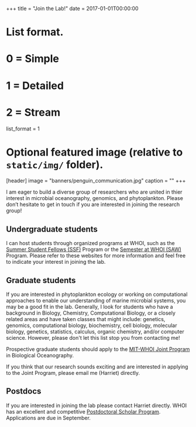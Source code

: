 +++
title = "Join the Lab!"
date = 2017-01-01T00:00:00

# List format.
#   0 = Simple
#   1 = Detailed
#   2 = Stream
list_format = 1

# Optional featured image (relative to `static/img/` folder).
[header]
image = "banners/penguin_communication.jpg"
caption = ""
+++

I am eager to build a diverse group of researchers who are united in thier interest in microbial oceanography, genomics, and phytoplankton. Please don’t hesitate to get in touch if you are interested in joining the research group!

## Undergraduate students

I can host students through organized programs at WHOI, such as the [Summer Student Fellows (SSF)](https://www.whoi.edu/main/summer-student-fellowship) Program or the [Semester at WHOI (SAW)](http://www.whoi.edu/semester-at-whoi/) Program. Please refer to these websites for more information and feel free to indicate your interest in joining the lab.

## Graduate students

If you are interested in phytoplankton ecology or working on computational approaches to enable our understanding of marine microbial systems, you may be a good fit in the lab. Generally, I look for students who have a background in Biology, Chemistry, Computational Biology, or a closely related areas and have taken classes that might include: genetics, genomics, computational biology, biochemistry, cell biology, molecular biology, genetics, statistics, calculus, organic chemistry, and/or computer science. However, please don't let this list stop you from contacting me!  

Prospective graduate students should apply to the [MIT-WHOI Joint Program](http://mit.whoi.edu/) in Biological Oceanography. 

If you think that our research sounds exciting and are interested in applying to the Joint Program, please email me (Harriet) directly. 

## Postdocs

If you are interested in joining the lab please contact Harriet directly. WHOI has an excellent and competitive [Postdoctoral Scholar Program](https://www.whoi.edu/page.do?pid=8021). Applications are due in September.
